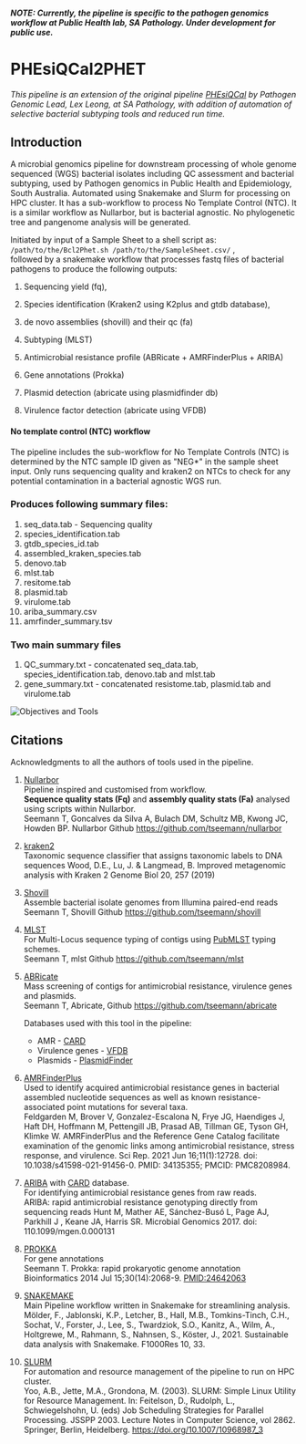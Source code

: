 ##### NOTE: *Currently, the pipeline is specific to the pathogen genomics workflow at Public Health lab, SA Pathology. Under development for public use.*
# PHEsiQCal2PHET 
*This pipeline is an extension of the original pipeline [PHEsiQCal](https://github.com/SAP-PHE-Bioinformatics/PHEsiQCal_-Eyre-) by Pathogen Genomic Lead, Lex Leong, at SA Pathology, with addition of automation of selective bacterial subtyping tools and reduced run time.*

## Introduction
A microbial genomics pipeline for downstream processing of whole genome sequenced (WGS) bacterial isolates including QC assessment and bacterial subtyping, used by Pathogen genomics in Public Health and Epidemiology, South Australia. Automated using Snakemake and Slurm for processing on HPC cluster. It has a sub-workflow to process No Template Control (NTC). It is a similar workflow as Nullarbor, but is bacterial agnostic. No phylogenetic tree and pangenome analysis will be generated. 

Initiated by input of a Sample Sheet to a shell script as: <br>
`/path/to/the/Bcl2Phet.sh /path/to/the/SampleSheet.csv/` , <br>
followed by a snakemake workflow that processes fastq files of bacterial pathogens to produce the following outputs:

1) Sequencing yield (fq),

2) Species identification (Kraken2 using K2plus and gtdb database),

3) de novo assemblies (shovill) and their qc (fa)

4) Subtyping (MLST)

5) Antimicrobial resistance profile (ABRicate + AMRFinderPlus + ARIBA)

6) Gene annotations (Prokka)

7) Plasmid detection (abricate using plasmidfinder db)

8) Virulence factor detection (abricate using VFDB)


#### No template control (NTC) workflow
The pipeline includes the sub-workflow for No Template Controls (NTC) is determined by the NTC sample ID given as "NEG*" in the sample sheet input. 
Only runs sequencing quality and kraken2 on NTCs to check for any potential contamination in a bacterial agnostic WGS run.


### Produces following summary files:

1) seq_data.tab - Sequencing quality
2) species_identification.tab
3) gtdb_species_id.tab
4) assembled_kraken_species.tab
5) denovo.tab
6) mlst.tab
7) resitome.tab
8) plasmid.tab
9) virulome.tab
10) ariba_summary.csv
11) amrfinder_summary.tsv

### Two main summary files
1) QC_summary.txt - concatenated seq_data.tab, species_identification.tab, denovo.tab and mlst.tab
2) gene_summary.txt - concatenated resistome.tab, plasmid.tab and virulome.tab

![Objectives and Tools](https://github.com/SAP-PHE-Bioinformatics/PHET/assets/112604261/bc670521-d8fd-4892-9c2c-dece01746f95)

## Citations
Acknowledgments to all the authors of tools used in the pipeline.

1. [Nullarbor](https://github.com/tseemann/nullarbor) <br>
   Pipeline inspired and customised from workflow. <br>
   **Sequence quality stats (Fq)** and **assembly quality stats (Fa)** analysed using scripts within Nullarbor. <br>
   Seemann T, Goncalves da Silva A, Bulach DM, Schultz MB, Kwong JC, Howden BP. Nullarbor Github https://github.com/tseemann/nullarbor

3. [kraken2](https://github.com/DerrickWood/kraken2) <br>
   Taxonomic sequence classifier that assigns taxonomic labels to DNA sequences Wood, D.E., Lu, J. & Langmead, B. Improved metagenomic analysis with Kraken 2 
   Genome Biol 20, 257 (2019)

4. [Shovill](https://github.com/tseemann/shovill) <br>
   Assemble bacterial isolate genomes from Illumina paired-end reads <br>
   Seemann T, Shovill Github https://github.com/tseemann/shovill

5. [MLST](https://github.com/tseemann/mlst) <br>
   For Multi-Locus sequence typing of contigs using [PubMLST](https://pubmlst.org/bigsdb?db=pubmlst_mlst_seqdef) typing schemes. <br>
   Seemann T, mlst Github https://github.com/tseemann/mlst

6. [ABRicate](https://github.com/tseemann/abricate) <br>
   Mass screening of contigs for antimicrobial resistance, virulence genes and plasmids. <br>
   Seemann T, Abricate, Github https://github.com/tseemann/abricate

   Databases used with this tool in the pipeline: <br>
   - AMR - [CARD](https://card.mcmaster.ca/) <br>
   - Virulence genes - [VFDB](http://www.mgc.ac.cn/VFs/) <br>
   - Plasmids - [PlasmidFinder](https://pubmed.ncbi.nlm.nih.gov/24777092/)
  
7. [AMRFinderPlus](https://github.com/ncbi/amr) <br>
   Used to identify acquired antimicrobial resistance genes in bacterial assembled nucleotide sequences as well as known resistance-associated point mutations for 
   several taxa. <br>
   Feldgarden M, Brover V, Gonzalez-Escalona N, Frye JG, Haendiges J, Haft DH, Hoffmann M, Pettengill JB, Prasad AB, Tillman GE, Tyson GH, Klimke W. AMRFinderPlus 
   and the Reference Gene Catalog facilitate examination of the genomic links among antimicrobial resistance, stress response, and virulence. Sci Rep. 2021 Jun 
   16;11(1):12728. doi: 10.1038/s41598-021-91456-0. PMID: 34135355; PMCID: PMC8208984.

8. [ARIBA](https://github.com/sanger-pathogens/ariba) with [CARD](https://card.mcmaster.ca/) database. <br>
   For identifying antimicrobial resistance genes from raw reads. <br>
   ARIBA: rapid antimicrobial resistance genotyping directly from sequencing reads Hunt M, Mather AE, Sánchez-Busó L, Page AJ, Parkhill J , Keane JA, Harris SR. 
   Microbial Genomics 2017. doi: 110.1099/mgen.0.000131

9. [PROKKA](https://github.com/tseemann/prokka) <br>
   For gene annotations <br>
   Seemann T. Prokka: rapid prokaryotic genome annotation <br>
   Bioinformatics 2014 Jul 15;30(14):2068-9. [PMID:24642063](https://pubmed.ncbi.nlm.nih.gov/24642063/)

10. [SNAKEMAKE](https://snakemake.github.io/) <br>
    Main Pipeline workflow written in Snakemake for streamlining analysis. <br>
    Mölder, F., Jablonski, K.P., Letcher, B., Hall, M.B., Tomkins-Tinch, C.H., Sochat, V., Forster, J., Lee, S., Twardziok, S.O., Kanitz, A., Wilm, A., Holtgrewe, 
    M., Rahmann, S., Nahnsen, S., Köster, J., 2021. Sustainable data analysis with Snakemake. F1000Res 10, 33.

11. [SLURM](https://github.com/SchedMD/slurm) <br>
    For automation and resource management of the pipeline to run on HPC cluster. <br>
    Yoo, A.B., Jette, M.A., Grondona, M. (2003). SLURM: Simple Linux Utility for Resource Management. In: Feitelson, D., Rudolph, L., Schwiegelshohn, U. (eds) Job 
    Scheduling Strategies for Parallel Processing. JSSPP 2003. Lecture Notes in Computer Science, vol 2862. Springer, Berlin, Heidelberg. 
    https://doi.org/10.1007/10968987_3








